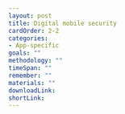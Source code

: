 ```yaml
---
layout: post
title: Digital mobile security
cardOrder: 2-2
categories:
- App-specific
goals: ""
methodology: ""
timeSpan: ""
remember: ""
materials: ""
downloadLink:
shortLink:
---
```

